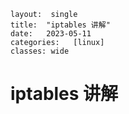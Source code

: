 ```
layout:  single
title:  "iptables 讲解"
date:   2023-05-11 
categories:   [linux]
classes: wide
```

# iptables 讲解




